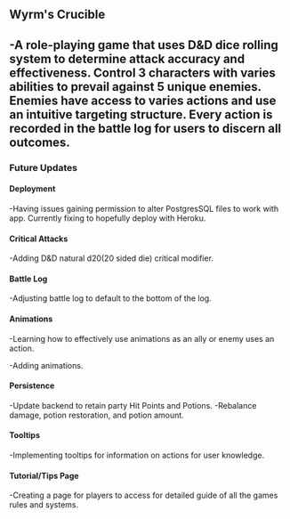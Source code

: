 ## Wyrm's Crucible

-A role-playing game that uses D&D dice rolling system to determine attack accuracy and effectiveness. Control 3 characters with varies abilities to prevail against 5 unique enemies. Enemies have access to varies actions and use an intuitive targeting structure. Every action is recorded in the battle log for users to discern all outcomes.
------------------
### Future Updates

#### Deployment
-Having issues gaining permission to alter PostgresSQL files to work with app. Currently fixing to hopefully deploy with Heroku.

#### Critical Attacks
-Adding D&D natural d20(20 sided die) critical modifier.

#### Battle Log
-Adjusting battle log to default to the bottom of the log.

#### Animations
-Learning how to effectively use animations as an ally or enemy uses an action.

-Adding animations.

#### Persistence 
-Update backend to retain party Hit Points and Potions.
-Rebalance damage, potion restoration, and potion amount.

#### Tooltips
-Implementing tooltips for information on actions for user knowledge.

#### Tutorial/Tips Page
-Creating a page for players to access for detailed guide of all the games rules and systems.